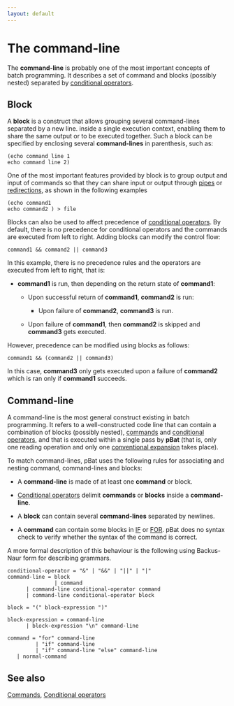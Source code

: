 ```yaml
---
layout: default
---
```

# The command-line #

The **command-line** is probably one of the most important concepts of batch 
programming. It describes a set of command and blocks \(possibly nested\) 
separated by [conditional operators](condop).

## Block ##

A **block** is a construct that allows grouping several command-lines 
separated by a new line. inside a single execution context, enabling them to 
share the same output or to be executed together. Such a block can be 
specified by enclosing several **command-lines** in parenthesis, such as:

    (echo command line 1
    echo command line 2)

One of the most important features provided by block is to group output and 
input of commands so that they can share input or output through 
[pipes](condop) or [redirections](red), as shown in the following examples

    (echo command1
    echo command2 ) > file

Blocks can also be used to affect precedence of [conditional 
operators](condop). By default, there is no precedence for conditional 
operators and the commands are executed from left to right. Adding blocks can 
modify the control flow:

    command1 && command2 || command3

In this example, there is no precedence rules and the operators are executed 
from left to right, that is:

* **command1** is run, then depending on the return state of **command1**:

  * Upon successful return of **command1**, **command2** is run:

    * Upon failure of **command2**, **command3** is run.

  * Upon failure of **command1**, then **command2** is skipped and 
    **command3** gets executed.

However, precedence can be modified using blocks as follows:

    command1 && (command2 || command3)

In this case, **command3** only gets executed upon a failure of **command2** 
which is ran only if **command1** succeeds.

## Command-line ##

A command-line is the most general construct existing in batch programming. It 
refers to a well-constructed code line that can contain a combination of 
blocks \(possibly nested\), [commands](command) and [conditional 
operators](condop), and that is executed within a single pass by **pBat** 
\(that is, only one reading operation and only one [conventional 
expansion](var) takes place\).

To match command-lines, pBat uses the following rules for associating and 
nesting command, command-lines and blocks:

* A **command-line** is made of at least one **command** or block.

* [Conditional operators](condop) delimit **commands** or **blocks** inside a 
  **command-line**.

* A **block** can contain several **command-lines** separated by newlines.

* A **command** can contain some blocks in [IF](../if) or [FOR](../for). pBat 
  does no syntax check to verify whether the syntax of the command is correct.

A more formal description of this behaviour is the following using Backus-Naur 
form for describing grammars.

    conditional-operator = "&" | "&&" | "||" | "|"
    command-line = block
                   | command
          | command-line conditional-operator command
          | command-line conditional-operator block
    
    block = "(" block-expression ")"
    
    block-expression = command-line
          | block-expression "\n" command-line
          
    command = "for" command-line
             | "if" command-line
             | "if" command-line "else" command-line
       | normal-command
    

## See also ##

[Commands](command), [Conditional operators](condop)

